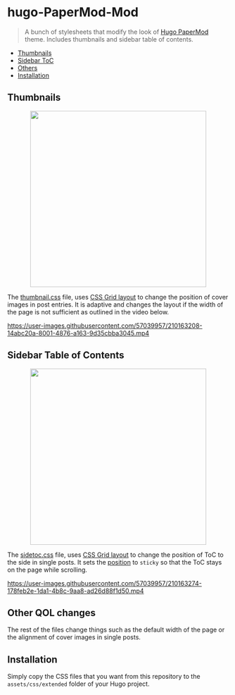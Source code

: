 # hugo-PaperMod-Mod
> A bunch of stylesheets that modify the look of [Hugo PaperMod](https://github.com/adityatelange/hugo-PaperMod) theme. Includes thumbnails and sidebar table of contents.

* [Thumbnails](#thumbnails)
* [Sidebar ToC](#sidebar-table-of-contents)
* [Others](#other-qol-changes)
* [Installation](#installation)


## Thumbnails
<p align="center"><img src="https://user-images.githubusercontent.com/57039957/210163094-3c6c6320-5767-4461-83b3-6c79c2d002e5.png" width="400"></p>

The [thumbnail.css](https://github.com/arashsm79/hugo-PaperMod-Mod/blob/main/assets/css/extended/thumbnail.css) file, uses [CSS Grid layout](https://www.w3.org/TR/css-grid-1/) to change the position of cover images in post entries. It is adaptive and changes the layout if the width of the page is not sufficient as outlined in the video below.

https://user-images.githubusercontent.com/57039957/210163208-14abc20a-8001-4876-a163-9d35cbba3045.mp4

## Sidebar Table of Contents
<p align="center"><img src="https://user-images.githubusercontent.com/57039957/210163280-5a72ee65-b459-4a89-9d15-98e6fa2dc3aa.png" width="400"></p>

The [sidetoc.css](https://github.com/arashsm79/hugo-PaperMod-Mod/blob/main/assets/css/extended/sidetoc.css) file, uses [CSS Grid layout](https://www.w3.org/TR/css-grid-1/) to change the position of ToC to the side in single posts. It sets the [position](https://developer.mozilla.org/en-US/docs/Web/CSS/position) to `sticky` so that the ToC stays on the page while scrolling.

https://user-images.githubusercontent.com/57039957/210163274-178feb2e-1da1-4b8c-9aa8-ad26d88f1d50.mp4

## Other QOL changes
The rest of the files change things such as the default width of the page or the alignment of cover images in single posts.

## Installation
Simply copy the CSS files that you want from this repository to the `assets/css/extended` folder of your Hugo project.
